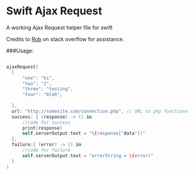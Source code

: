 # Swift Ajax Request
A working Ajax Request helper file for swift

Credits to [Rob](http://stackoverflow.com/questions/28008874/post-with-swift-and-api) on stack overflow for assistance.

###Usage:

```swift

ajaxRequest(
  [
      "one": "hi",
      "two": "2",
      "three": "testing",
      "four": "blah",
  
  ],
  url: "http://somesite.com/connection.php", // URL to php functions
  success: { (response) -> () in
      //code for success
      print(response)
      self.serverOutput.text = "\(response["data"])"
  },
  failure:{ (error) -> () in
      //code for failure
      self.serverOutput.text = "errorString = \(error)"
  }
)
```
